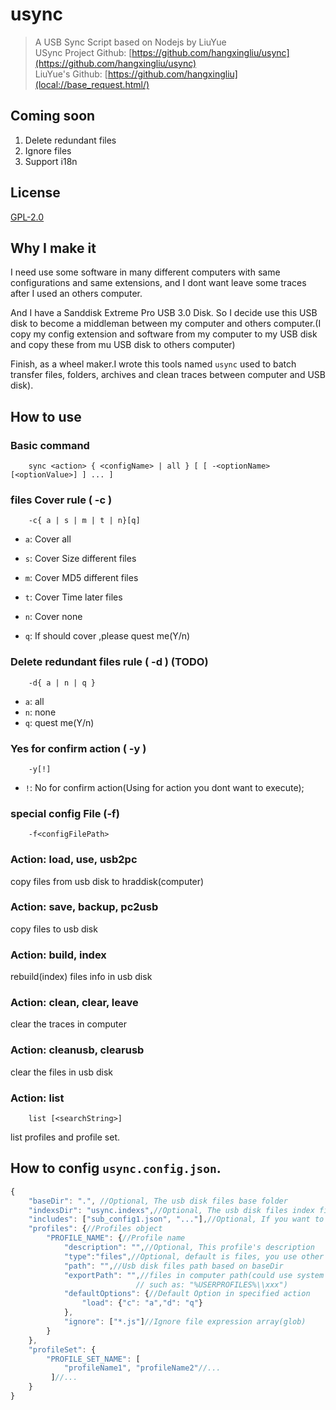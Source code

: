 # usync
> A USB Sync Script based on Nodejs by LiuYue   
> USync Project Github: [https://github.com/hangxingliu/usync](https://github.com/hangxingliu/usync)   
> LiuYue's Github: [https://github.com/hangxingliu](local://base_request.html/)

## Coming soon
1. Delete redundant files
2. Ignore files
3. Support i18n

## License
[GPL-2.0](LICENSE)

## Why I make it
I need use some software in many different computers with same configurations and same extensions, and I dont want leave some traces after I used an others computer.

And I have a Sanddisk Extreme Pro USB 3.0 Disk. So I decide use this USB disk to become a middleman between my computer and others computer.(I copy my config extension and software from my computer to my USB disk and copy these from mu USB disk to others computer)

Finish, as a wheel maker.I wrote this tools named `usync`
used to batch transfer files, folders, archives and clean traces between computer and USB disk). 

## How to use

### Basic command
```
	sync <action> { <configName> | all } [ [ -<optionName>[<optionValue>] ] ... ]
```

### files Cover rule ( -c )

```
	-c{ a | s | m | t | n}[q]
```
- `a`: Cover all
- `s`: Cover Size different files
- `m`: Cover MD5 different files
- `t`: Cover Time later files
- `n`: Cover none

- `q`: If should cover ,please quest me(Y/n)

### Delete redundant files rule ( -d ) (TODO)
```
	-d{ a | n | q }
```
- `a`: all
- `n`: none
- `q`: quest me(Y/n)

### Yes for confirm action ( -y )
```
	-y[!]
```
- `!`: No for confirm action(Using for action you dont want to execute);

### special config File (-f)
```
	-f<configFilePath>
```

### Action: load, use, usb2pc
copy files from usb disk to hraddisk(computer)

### Action: save, backup, pc2usb
copy files to usb disk 

### Action: build, index
rebuild(index) files info in usb disk

### Action: clean, clear, leave
clear the traces in computer

### Action: cleanusb, clearusb
clear the files in usb disk

### Action: list
```
	list [<searchString>]
```
list profiles and profile set.

## How to config `usync.config.json`.
``` javascript
{
	"baseDir": ".", //Optional, The usb disk files base folder
	"indexsDir": "usync.indexs",//Optional, The usb disk files index files store folder
	"includes": ["sub_config1.json", "..."],//Optional, If you want to write config in many files
	"profiles": {//Profiles object
		"PROFILE_NAME": {//Profile name
			"description": "",//Optional, This profile's description
			"type":"files",//Optional, default is files, you use other archive type, such as 7z~tar,7z~zip ....
			"path": "",//Usb disk files path based on baseDir
			"exportPath": "",//files in computer path(could use system environment path,
							// such as: "%USERPROFILES%\\xxx")
			"defaultOptions": {//Default Option in specified action
				"load": {"c": "a","d": "q"}	
			},
			"ignore": ["*.js"]//Ignore file expression array(glob)
		}
	},
	"profileSet": {
		"PROFILE_SET_NAME": [
			"profileName1", "profileName2"//...
		 ]//...
	}
}

```
